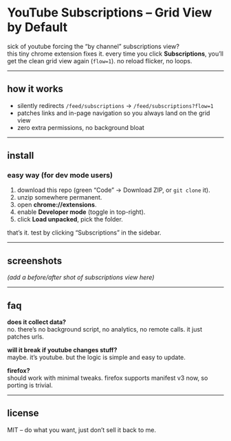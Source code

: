 # YouTube Subscriptions – Grid View by Default

sick of youtube forcing the “by channel” subscriptions view?  
this tiny chrome extension fixes it. every time you click **Subscriptions**, you’ll get the clean grid view again (`flow=1`). no reload flicker, no loops.

---

## how it works
- silently redirects `/feed/subscriptions` → `/feed/subscriptions?flow=1`
- patches links and in-page navigation so you always land on the grid view
- zero extra permissions, no background bloat

---

## install

### easy way (for dev mode users)
1. download this repo (green “Code” → Download ZIP, or `git clone` it).
2. unzip somewhere permanent.
3. open **chrome://extensions**.
4. enable **Developer mode** (toggle in top-right).
5. click **Load unpacked**, pick the folder.

that’s it. test by clicking “Subscriptions” in the sidebar.

---

## screenshots
*(add a before/after shot of subscriptions view here)*

---

## faq
**does it collect data?**  
no. there’s no background script, no analytics, no remote calls. it just patches urls.

**will it break if youtube changes stuff?**  
maybe. it’s youtube. but the logic is simple and easy to update.

**firefox?**  
should work with minimal tweaks. firefox supports manifest v3 now, so porting is trivial.

---

## license
MIT – do what you want, just don’t sell it back to me.
